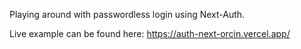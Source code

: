 Playing around with passwordless login using Next-Auth.

Live example can be found here: https://auth-next-orcin.vercel.app/
